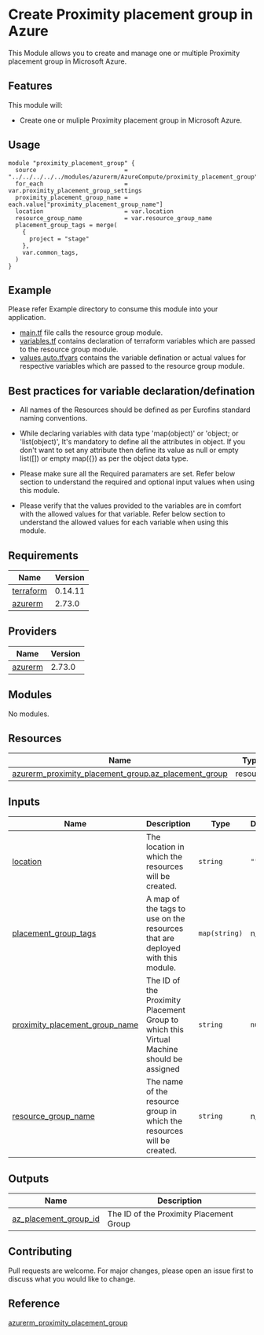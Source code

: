 # Create Proximity placement group in Azure
This Module allows you to create and manage one or multiple Proximity placement group in Microsoft Azure.

## Features
This module will:

- Create one or muliple Proximity placement group in Microsoft Azure.

## Usage
```hcl
module "proximity_placement_group" {
  source                         = "../../../../../modules/azurerm/AzureCompute/proximity_placement_group"
  for_each                       = var.proximity_placement_group_settings
  proximity_placement_group_name = each.value["proximity_placement_group_name"]
  location                       = var.location
  resource_group_name            = var.resource_group_name
  placement_group_tags = merge(
    {
      project = "stage"
    },
    var.common_tags,
  )
}
```

## Example 
Please refer Example directory to consume this module into your application.

- [main.tf](./main.tf) file calls the resource group module.
- [variables.tf](./variables.tf) contains declaration of terraform variables which are passed to the resource group module.
- [values.auto.tfvars](./values.auto.tfvars) contains the variable defination or actual values for respective variables which are passed to the resource group module.

## Best practices for variable declaration/defination
- All names of the Resources should be defined as per Eurofins standard naming conventions.

- While declaring variables with data type 'map(object)' or 'object; or 'list(object)', It's mandatory to define all the attributes in object. If you don't want to set any attribute then define its value as null or empty list([]) or empty map({}) as per the object data type.

- Please make sure all the Required paramaters are set. Refer below section to understand the required and optional input values when using this module.

- Please verify that the values provided to the variables are in comfort with the allowed values for that variable. Refer below section to understand the allowed values for each variable when using this module.

## Requirements

| Name | Version |
|------|---------|
| <a name="requirement_terraform"></a> [terraform](#requirement\_terraform) | 0.14.11 |
| <a name="requirement_azurerm"></a> [azurerm](#requirement\_azurerm) | 2.73.0 |

## Providers

| Name | Version |
|------|---------|
| <a name="provider_azurerm"></a> [azurerm](#provider\_azurerm) | 2.73.0 |

## Modules

No modules.

## Resources

| Name | Type |
|------|------|
| [azurerm_proximity_placement_group.az_placement_group](https://registry.terraform.io/providers/hashicorp/azurerm/2.73.0/docs/resources/proximity_placement_group) | resource |

## Inputs

| Name | Description | Type | Default | Required |
|------|-------------|------|---------|:--------:|
| <a name="input_location"></a> [location](#input\_location) | The location in which the resources will be created. | `string` | `""` | no |
| <a name="input_placement_group_tags"></a> [placement\_group\_tags](#input\_placement\_group\_tags) | A map of the tags to use on the resources that are deployed with this module. | `map(string)` | n/a | yes |
| <a name="input_proximity_placement_group_name"></a> [proximity\_placement\_group\_name](#input\_proximity\_placement\_group\_name) | The ID of the Proximity Placement Group to which this Virtual Machine should be assigned | `string` | `null` | no |
| <a name="input_resource_group_name"></a> [resource\_group\_name](#input\_resource\_group\_name) | The name of the resource group in which the resources will be created. | `string` | n/a | yes |

## Outputs

| Name | Description |
|------|-------------|
| <a name="output_az_placement_group_id"></a> [az\_placement\_group\_id](#output\_az\_placement\_group\_id) | The ID of the Proximity Placement Group |


## Contributing

Pull requests are welcome. For major changes, please open an issue first to discuss what you would like to change.

## Reference

[azurerm_proximity_placement_group](https://registry.terraform.io/providers/hashicorp/azurerm/latest/docs/resources/proximity_placement_group)